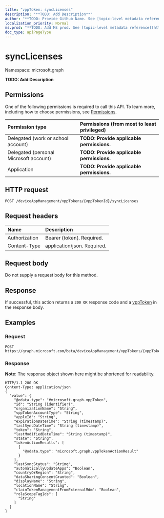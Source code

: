 ```yaml
---
title: "vppToken: syncLicenses"
description: "**TODO: Add Description**"
author: "**TODO: Provide Github Name. See [topic-level metadata reference](https://msgo.azurewebsites.net/add/document/guidelines/metadata.html#topic-level-metadata)**"
localization_priority: Normal
ms.prod: "**TODO: Add MS prod. See [topic-level metadata reference](https://msgo.azurewebsites.net/add/document/guidelines/metadata.html#topic-level-metadata)**"
doc_type: apiPageType
---
```


# syncLicenses

Namespace: microsoft.graph

**TODO: Add Description**

## Permissions
One of the following permissions is required to call this API. To learn more, including how to choose permissions, see [Permissions](/concepts/permissions-reference.md).

|Permission type|Permissions (from most to least privileged)|
|:---|:---|
|Delegated (work or school account)|**TODO: Provide applicable permissions.**|
|Delegated (personal Microsoft account)|**TODO: Provide applicable permissions.**|
|Application|**TODO: Provide applicable permissions.**|

## HTTP request

<!-- {
  "blockType": "ignored"
}
-->
``` http
POST /deviceAppManagement/vppTokens/{vppTokenId}/syncLicenses
```

## Request headers
|Name|Description|
|:---|:---|
|Authorization|Bearer {token}. Required.|
|Content-Type|application/json. Required.|

## Request body
Do not supply a request body for this method.

## Response

If successful, this action returns a `200 OK` response code and a [vppToken](../resources/vpptoken.md) in the response body.

## Examples

### Request
<!-- {
  "blockType": "request",
  "name": "vpptoken_synclicenses"
}
-->
``` http
POST https://graph.microsoft.com/beta/deviceAppManagement/vppTokens/{vppTokenId}/syncLicenses
```

### Response
**Note:** The response object shown here might be shortened for readability.
<!-- {
  "blockType": "response",
  "truncated": true,
  "@odata.type": "microsoft.graph.vpptoken"
}
-->
``` http
HTTP/1.1 200 OK
Content-Type: application/json
{
  "value": {
    "@odata.type": "#microsoft.graph.vppToken",
    "id": "String (identifier)",
    "organizationName": "String",
    "vppTokenAccountType": "String",
    "appleId": "String",
    "expirationDateTime": "String (timestamp)",
    "lastSyncDateTime": "String (timestamp)",
    "token": "String",
    "lastModifiedDateTime": "String (timestamp)",
    "state": "String",
    "tokenActionResults": [
      {
        "@odata.type": "microsoft.graph.vppTokenActionResult"
      }
    ],
    "lastSyncStatus": "String",
    "automaticallyUpdateApps": "Boolean",
    "countryOrRegion": "String",
    "dataSharingConsentGranted": "Boolean",
    "displayName": "String",
    "locationName": "String",
    "claimTokenManagementFromExternalMdm": "Boolean",
    "roleScopeTagIds": [
      "String"
    ]
  }
}
```


